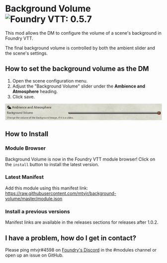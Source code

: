 # Background Volume ![Foundry VTT: 0.5.7](https://img.shields.io/badge/Foundry%20VTT-0.5.7-green?style=plastic)

This mod allows the DM to configure the volume of a scene's background in Foundry VTT.

The final background volume is controlled by both the ambient slider and the scene's settings.

## How to set the background volume as the DM

1. Open the scene configuration menu.
2. Adjust the "Background Volume" slider under the **Ambience and Atmosphere** heading.
3. Click save.

![Visual Aid](images/slider.png)

## How to Install

### Module Browser

Background Volume is now in the Foundry VTT module browser! Click on the `install` button to install the latest version.

### Latest Manifest

Add this module using this manifest link: https://raw.githubusercontent.com/mtvjr/background-volume/master/module.json

### Install a previous versions

Manifest links are available in the releases sections for releases after 1.0.2.

## I have a problem, how do I get in contact?

Please ping mtvjr#4598 on [Foundry's Discord](https://discordapp.com/invite/DDBZUDf) in the #modules channel or open up an issue on GitHub.
